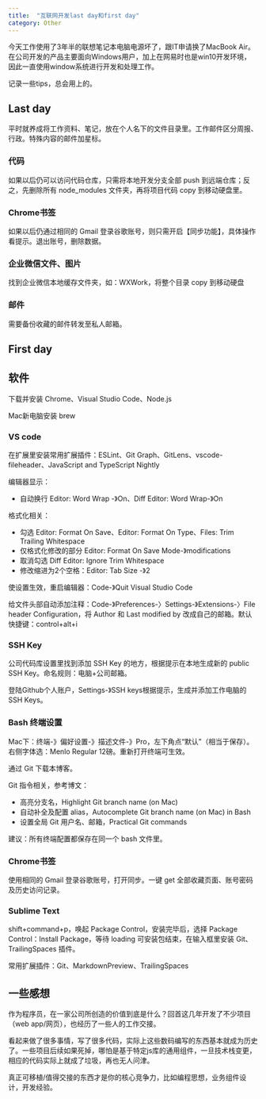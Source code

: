 ```yaml
---
title:  "互联网开发last day和first day"
category: Other
---
```

今天工作使用了3年半的联想笔记本电脑电源坏了，跟IT申请换了MacBook Air。在公司开发的产品主要面向Windows用户，加上在网易时也是win10开发环境，因此一直使用window系统进行开发和处理工作。

记录一些tips，总会用上的。

<!--more-->

## Last day

平时就养成将工作资料、笔记，放在个人名下的文件目录里。工作邮件区分周报、行政。特殊内容的邮件加星标。

### 代码

如果以后仍可以访问代码仓库，只需将本地开发分支全部 push 到远端仓库；反之，先删除所有 node_modules 文件夹，再将项目代码 copy 到移动硬盘里。

### Chrome书签

如果以后仍通过相同的 Gmail 登录谷歌账号，则只需开启【同步功能】，具体操作看提示。退出账号，删除数据。

### 企业微信文件、图片

找到企业微信本地缓存文件夹，如：WXWork，将整个目录 copy 到移动硬盘

### 邮件

需要备份收藏的邮件转发至私人邮箱。

## First day

## 软件

下载并安装 Chrome、Visual Studio Code、Node.js

Mac新电脑安装 brew

### VS code

在扩展里安装常用扩展插件：ESLint、Git Graph、GitLens、vscode-fileheader、JavaScript and TypeScript Nightly

编辑器显示：

- 自动换行 Editor: Word Wrap -》On、Diff Editor: Word Wrap-》On

格式化相关：

- 勾选 Editor: Format On Save、Editor: Format On Type、Files: Trim Trailing Whitespace
- 仅格式化修改的部分 Editor: Format On Save Mode-》modifications
- 取消勾选 Diff Editor: Ignore Trim Whitespace
- 修改缩进为2个空格：Editor: Tab Size -》2

使设置生效，重启编辑器：Code-》Quit Visual Studio Code

给文件头部自动添加注释：Code-》Preferences-〉Settings-》Extensions-〉File header Configuration，将 Author 和 Last modified by 改成自己的邮箱。默认快捷键：control+alt+i

### SSH Key

公司代码库设置里找到添加 SSH Key 的地方，根据提示在本地生成新的 public SSH Key。命名规则：电脑+公司邮箱。

登陆Github个人账户，Settings-》SSH keys根据提示，生成并添加工作电脑的SSH Keys。

### Bash 终端设置

Mac下：终端-》偏好设置-》描述文件-》Pro，左下角点“默认”（相当于保存）。右侧字体选：Menlo Regular 12磅。重新打开终端可生效。

通过 Git 下载本博客。

Git 指令相关，参考博文：

- 高亮分支名，Highlight Git branch name (on Mac)
- 自动补全及配置 alias，Autocomplete Git branch name (on Mac) in Bash
- 设置全局 Git 用户名、邮箱，Practical Git commands

建议：所有终端配置都保存在同一个 bash 文件里。

### Chrome书签

使用相同的 Gmail 登录谷歌账号，打开同步。一键 get 全部收藏页面、账号密码及历史访问记录。

### Sublime Text

shift+command+p，唤起 Package Control，安装完毕后，选择 Package Control：Install Package，等待 loading 可安装包结束，在输入框里安装 Git、TrailingSpaces 插件。

常用扩展插件：Git、MarkdownPreview、TrailingSpaces

## 一些感想

作为程序员，在一家公司所创造的价值到底是什么？回首这几年开发了不少项目（web app/网页），也经历了一些人的工作交接。

看起来做了很多事情，写了很多代码，实际上这些数码编写的东西基本就成为历史了。一些项目后续如果死掉，哪怕是基于特定js库的通用组件，一旦技术栈变更，相应的代码实际上就成了垃圾，再也无人问津。

真正可移植/值得交接的东西才是你的核心竞争力，比如编程思想，业务组件设计，开发经验。
